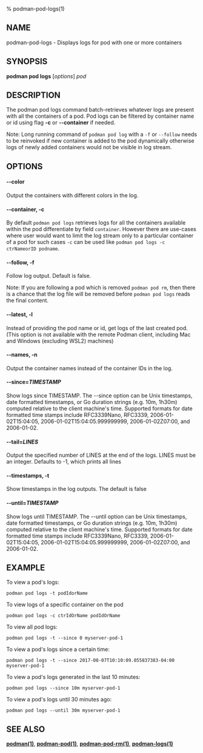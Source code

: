 % podman-pod-logs(1)

## NAME
podman\-pod\-logs - Displays logs for pod with one or more containers

## SYNOPSIS
**podman pod logs** [*options*] *pod*

## DESCRIPTION
The podman pod logs command batch-retrieves whatever logs are present with all the containers of a pod. Pod logs can be filtered by container name or id using flag **-c** or **--container** if needed.

Note: Long running command of `podman pod log` with a `-f` or `--follow` needs to be reinvoked if new container is added to the pod dynamically otherwise logs of newly added containers would not be visible in log stream.

## OPTIONS

#### **--color**

Output the containers with different colors in the log.

#### **--container**, **-c**

By default `podman pod logs` retrieves logs for all the containers available within the pod differentiate by field `container`. However there are use-cases where user would want to limit the log stream only to a particular container of a pod for such cases `-c` can be used like `podman pod logs -c ctrNameorID podname`.

#### **--follow**, **-f**

Follow log output.  Default is false.

Note: If you are following a pod which is removed `podman pod rm`, then there is a
chance that the log file will be removed before `podman pod logs` reads the final content.

#### **--latest**, **-l**

Instead of providing the pod name or id, get logs of the last created pod. (This option is not available with the remote Podman client, including Mac and Windows (excluding WSL2) machines)

#### **--names**, **-n**

Output the container names instead of the container IDs in the log.

#### **--since**=*TIMESTAMP*

Show logs since TIMESTAMP. The --since option can be Unix timestamps, date formatted timestamps, or Go duration
strings (e.g. 10m, 1h30m) computed relative to the client machine's time. Supported formats for date formatted
time stamps include RFC3339Nano, RFC3339, 2006-01-02T15:04:05, 2006-01-02T15:04:05.999999999, 2006-01-02Z07:00,
and 2006-01-02.

#### **--tail**=*LINES*

Output the specified number of LINES at the end of the logs.  LINES must be an integer.  Defaults to -1,
which prints all lines

#### **--timestamps**, **-t**

Show timestamps in the log outputs.  The default is false

#### **--until**=*TIMESTAMP*

Show logs until TIMESTAMP. The --until option can be Unix timestamps, date formatted timestamps, or Go duration
strings (e.g. 10m, 1h30m) computed relative to the client machine's time. Supported formats for date formatted
time stamps include RFC3339Nano, RFC3339, 2006-01-02T15:04:05, 2006-01-02T15:04:05.999999999, 2006-01-02Z07:00,
and 2006-01-02.

## EXAMPLE

To view a pod's logs:
```
podman pod logs -t podIdorName
```

To view logs of a specific container on the pod
```
podman pod logs -c ctrIdOrName podIdOrName
```

To view all pod logs:
```
podman pod logs -t --since 0 myserver-pod-1
```

To view a pod's logs since a certain time:
```
podman pod logs -t --since 2017-08-07T10:10:09.055837383-04:00 myserver-pod-1
```

To view a pod's logs generated in the last 10 minutes:
```
podman pod logs --since 10m myserver-pod-1
```

To view a pod's logs until 30 minutes ago:
```
podman pod logs --until 30m myserver-pod-1
```

## SEE ALSO
**[podman(1)](podman.1.md)**, **[podman-pod(1)](podman-pod.1.md)**, **[podman-pod-rm(1)](podman-pod-rm.1.md)**, **[podman-logs(1)](podman-logs.1.md)**
